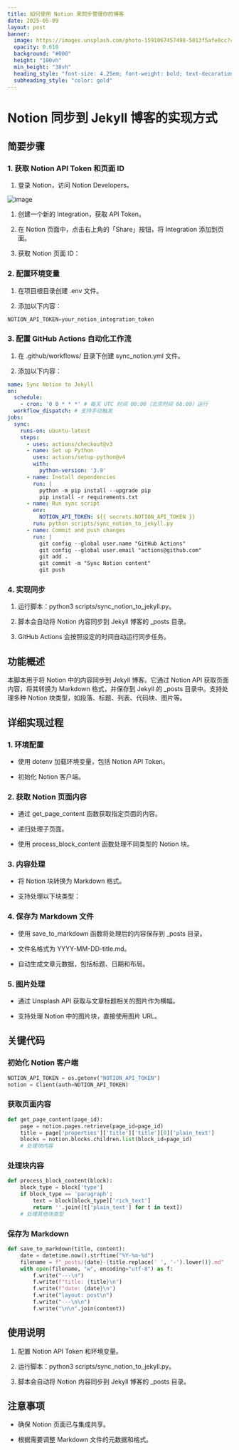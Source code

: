 ```yaml
---
title: 如何使用 Notion 来同步管理你的博客
date: 2025-05-09
layout: post
banner:
  image: https://images.unsplash.com/photo-1591067457498-5013f5afe0cc?crop=entropy&cs=tinysrgb&fit=max&fm=jpg&ixid=M3w2OTIwMzJ8MHwxfHJhbmRvbXx8fHx8fHx8fDE3NDY3NjQ3NTZ8&ixlib=rb-4.1.0&q=80&w=1080
  opacity: 0.618
  background: "#000"
  height: "100vh"
  min_height: "38vh"
  heading_style: "font-size: 4.25em; font-weight: bold; text-decoration: underline"
  subheading_style: "color: gold"
---
```


# Notion 同步到 Jekyll 博客的实现方式

## 简要步骤

### 1. 获取 Notion API Token 和页面 ID

1. 登录 Notion，访问 Notion Developers。

![image](https://prod-files-secure.s3.us-west-2.amazonaws.com/a7a0cc5a-89b9-4cda-8686-1fba0ca52f40/d19c1afe-dea5-4312-9333-786b0ba83054/image.png?X-Amz-Algorithm=AWS4-HMAC-SHA256&X-Amz-Content-Sha256=UNSIGNED-PAYLOAD&X-Amz-Credential=ASIAZI2LB466ZJTMDQ5S%2F20250509%2Fus-west-2%2Fs3%2Faws4_request&X-Amz-Date=20250509T042556Z&X-Amz-Expires=3600&X-Amz-Security-Token=IQoJb3JpZ2luX2VjENz%2F%2F%2F%2F%2F%2F%2F%2F%2F%2FwEaCXVzLXdlc3QtMiJHMEUCIQCrub8edpHZte5W%2B%2Fg6MRvl4e9UE%2BxU4VgZbKzEc9CG8wIgVD7%2BTKGZw0VeghbESNpqqtcTDteXhIrEpesgr1Ks8IEqiAQIhf%2F%2F%2F%2F%2F%2F%2F%2F%2F%2FARAAGgw2Mzc0MjMxODM4MDUiDGPJyrKtsQInB5MlByrcA45g9HiW7Xtd6ErVuLQ7B6pfcAgFeojrUG48Pyx8%2BGpk9kB8MhcrazAkBx597rHjtLcIDbCNVWuqvdZiNAnXMvKQSA7%2FC4Y5fITnEZ4DWB7yd7NYalWV8jGCPVtyE9B2%2FXqZsRx0dlDzXY9lE17UtYu0JL3hk7ekq%2BNLumCL%2FsouIsz1dy%2Bx%2FSWQPjCQszl7mZEJRqxQHen0%2BHmn4ki0GiAmSzCgxF%2B5vT4r7xssKONlsU2Go4WVBvPDeCEmgA%2FjjoIQ3lVMVLgNGtWUCpUTc7gWoGfIZrNw%2B0e8XO6%2Fv0syN1JvWLfkeRvoYfM9DxWR%2BJNgihla0DEtgLOWHBwINoTbqG%2FWVD%2BcBX5n03ALoiYxBK0LXHphmUYjXqnlykxkg%2FbS2RwF4xtz9h1rm%2FEL6f6vBDcJChFqecD0nCZ6AzlPpD8Jpk8QRa3M7BtBBqG%2FJfhSgJsWX5%2FgnoRsQMqRvlO5xVHBbe5v9g2QusG8TNkFrg7BITzAYzZWO9su1mpqfr68UG4mRQUZ%2B7L1aLTrHxTKkXxxnzwpVx3drQMr0MVtLxGipGGKcfjbym%2BCSMQivM%2F5dkAIOxeQ2stl8yRfH0IGNYVJZMTT8sq305QPHnVWM%2B2Ee7KpZ56Q1u%2BBMMn%2B9cAGOqUBZcr8ANHEFBbTMWaarxcT0OjOccyUT5BCX1Pro2JH0lHvN5DOuAsZc5ez%2FLKXekWb7bFoqncUwrynBsspRi3PXAiSvXBCaOJLyqsX7ijfsmXLq1S9Y9CS8hjLmkTab80hMPwyHzfoxFkAWCnrHV6Ye0FLRPZmcP9zcdjTScn%2FYIdLy1Glc3pU%2BKNuiI6XsE3g1tfrsBQ%2Fc%2B5yPDkJXZdBcxjoKT37&X-Amz-Signature=5567155a4a9685e337a5e1d332654214ce3ef63ad2f03192732ffafc1f8a085c&X-Amz-SignedHeaders=host&x-id=GetObject)

1. 创建一个新的 Integration，获取 API Token。

1. 在 Notion 页面中，点击右上角的「Share」按钮，将 Integration 添加到页面。

1. 获取 Notion 页面 ID：


### 2. 配置环境变量

1. 在项目根目录创建 .env 文件。

1. 添加以下内容：

```javascript
NOTION_API_TOKEN=your_notion_integration_token
```

### 3. 配置 GitHub Actions 自动化工作流

1. 在 .github/workflows/ 目录下创建 sync_notion.yml 文件。

1. 添加以下内容：

```yaml
name: Sync Notion to Jekyll
on:
  schedule:
    - cron: '0 0 * * *' # 每天 UTC 时间 00:00（北京时间 08:00）运行
  workflow_dispatch: # 支持手动触发
jobs:
  sync:
    runs-on: ubuntu-latest
    steps:
      - uses: actions/checkout@v3
      - name: Set up Python
        uses: actions/setup-python@v4
        with:
          python-version: '3.9'
      - name: Install dependencies
        run: |
          python -m pip install --upgrade pip
          pip install -r requirements.txt
      - name: Run sync script
        env:
          NOTION_API_TOKEN: ${{ secrets.NOTION_API_TOKEN }}
        run: python scripts/sync_notion_to_jekyll.py
      - name: Commit and push changes
        run: |
          git config --global user.name "GitHub Actions"
          git config --global user.email "actions@github.com"
          git add .
          git commit -m "Sync Notion content"
          git push
```

### 4. 实现同步

1. 运行脚本：python3 scripts/sync_notion_to_jekyll.py。

1. 脚本会自动将 Notion 内容同步到 Jekyll 博客的 _posts 目录。

1. GitHub Actions 会按照设定的时间自动运行同步任务。

## 功能概述

本脚本用于将 Notion 中的内容同步到 Jekyll 博客。它通过 Notion API 获取页面内容，将其转换为 Markdown 格式，并保存到 Jekyll 的 _posts 目录中。支持处理多种 Notion 块类型，如段落、标题、列表、代码块、图片等。

## 详细实现过程

### 1. 环境配置

- 使用 dotenv 加载环境变量，包括 Notion API Token。

- 初始化 Notion 客户端。

### 2. 获取 Notion 页面内容

- 通过 get_page_content 函数获取指定页面的内容。

- 递归处理子页面。

- 使用 process_block_content 函数处理不同类型的 Notion 块。

### 3. 内容处理

- 将 Notion 块转换为 Markdown 格式。

- 支持处理以下块类型：


### 4. 保存为 Markdown 文件

- 使用 save_to_markdown 函数将处理后的内容保存到 _posts 目录。

- 文件名格式为 YYYY-MM-DD-title.md。

- 自动生成文章元数据，包括标题、日期和布局。

### 5. 图片处理

- 通过 Unsplash API 获取与文章标题相关的图片作为横幅。

- 支持处理 Notion 中的图片块，直接使用图片 URL。

## 关键代码

### 初始化 Notion 客户端

```python
NOTION_API_TOKEN = os.getenv("NOTION_API_TOKEN")
notion = Client(auth=NOTION_API_TOKEN)
```

### 获取页面内容

```python
def get_page_content(page_id):
    page = notion.pages.retrieve(page_id=page_id)
    title = page['properties']['title']['title'][0]['plain_text']
    blocks = notion.blocks.children.list(block_id=page_id)
    # 处理块内容
```

### 处理块内容

```python
def process_block_content(block):
    block_type = block['type']
    if block_type == 'paragraph':
        text = block[block_type]['rich_text']
        return ''.join([t['plain_text'] for t in text])
    # 处理其他块类型
```

### 保存为 Markdown

```python
def save_to_markdown(title, content):
    date = datetime.now().strftime("%Y-%m-%d")
    filename = f"_posts/{date}-{title.replace(' ', '-').lower()}.md"
    with open(filename, "w", encoding="utf-8") as f:
        f.write("---\n")
        f.write(f"title: {title}\n")
        f.write(f"date: {date}\n")
        f.write("layout: post\n")
        f.write("---\n\n")
        f.write("\n\n".join(content))
```

## 使用说明

1. 配置 Notion API Token 和环境变量。

1. 运行脚本：python3 scripts/sync_notion_to_jekyll.py。

1. 脚本会自动将 Notion 内容同步到 Jekyll 博客的 _posts 目录。

## 注意事项

- 确保 Notion 页面已与集成共享。

- 根据需要调整 Markdown 文件的元数据和格式。